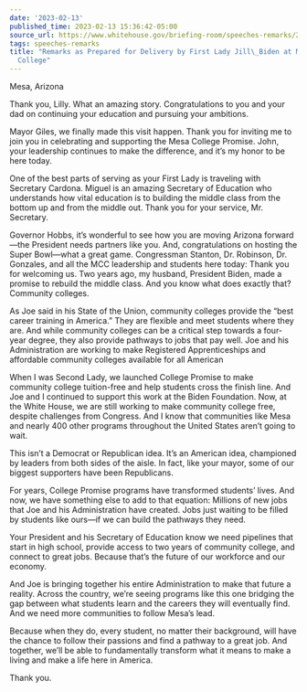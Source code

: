 ```yaml
---
date: '2023-02-13'
published_time: 2023-02-13 15:36:42-05:00
source_url: https://www.whitehouse.gov/briefing-room/speeches-remarks/2023/02/13/remarks-as-prepared-for-delivery-by-first-lady-jill-biden-at-mesa-community-college/
tags: speeches-remarks
title: "Remarks as Prepared for Delivery by First Lady Jill\_Biden at Mesa Community\_\
  College"
---
```

 
Mesa, Arizona

Thank you, Lilly. What an amazing story. Congratulations to you and your
dad on continuing your education and pursuing your ambitions.  
  
Mayor Giles, we finally made this visit happen. Thank you for inviting
me to join you in celebrating and supporting the Mesa College Promise.
John, your leadership continues to make the difference, and it’s my
honor to be here today.  
  
One of the best parts of serving as your First Lady is traveling with
Secretary Cardona. Miguel is an amazing Secretary of Education who
understands how vital education is to building the middle class from the
bottom up and from the middle out. Thank you for your service, Mr.
Secretary.  
  
Governor Hobbs, it’s wonderful to see how you are moving Arizona
forward—the President needs partners like you. And, congratulations on
hosting the Super Bowl—what a great game. Congressman Stanton, Dr.
Robinson, Dr. Gonzales, and all the MCC leadership and students here
today: Thank you for welcoming us. Two years ago, my husband, President
Biden, made a promise to rebuild the middle class. And you know what
does exactly that? Community colleges.  
  
As Joe said in his State of the Union, community colleges provide the
“best career training in America.” They are flexible and meet students
where they are. And while community colleges can be a critical step
towards a four-year degree, they also provide pathways to jobs that pay
well. Joe and his Administration are working to make Registered
Apprenticeships and affordable community colleges available for all
American  
  
When I was Second Lady, we launched College Promise to make community
college tuition-free and help students cross the finish line. And Joe
and I continued to support this work at the Biden Foundation. Now, at
the White House, we are still working to make community college free,
despite challenges from Congress. And I know that communities like Mesa
and nearly 400 other programs throughout the United States aren’t going
to wait.  
  
This isn’t a Democrat or Republican idea. It’s an American idea,
championed by leaders from both sides of the aisle. In fact, like your
mayor, some of our biggest supporters have been Republicans.  
  
For years, College Promise programs have transformed students’ lives.
And now, we have something else to add to that equation: Millions of new
jobs that Joe and his Administration have created. Jobs just waiting to
be filled by students like ours—if we can build the pathways they
need.   
  
Your President and his Secretary of Education know we need pipelines
that start in high school, provide access to two years of community
college, and connect to great jobs. Because that’s the future of our
workforce and our economy.  
  
And Joe is bringing together his entire Administration to make that
future a reality. Across the country, we’re seeing programs like this
one bridging the gap between what students learn and the careers they
will eventually find. And we need more communities to follow Mesa’s
lead.  
  
Because when they do, every student, no matter their background, will
have the chance to follow their passions and find a pathway to a great
job. And together, we’ll be able to fundamentally transform what it
means to make a living and make a life here in America.  
  
Thank you.

